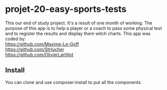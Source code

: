 # projet-20-easy-sports-tests
This our end of study project. It's a result of one month of working.
The purpose of this app is to help a player or a coach to pass some physical test and to register the results and display them witch charts.
This app was coded by:<br>
  https://github.com/Maxime-Le-Goff <br>
  https://github.com/StHucher <br>
  https://github.com/OlivierLartillot


## Install
You can clone and use composer:install to put all the components.

